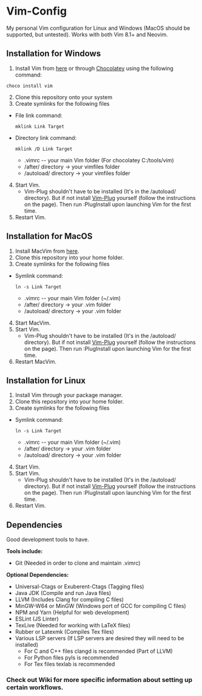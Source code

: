 # Vim-Config

My personal Vim configuration for Linux and Windows (MacOS should be supported, but untested).
Works with both Vim 8.1+ and Neovim.

## Installation for Windows

1. Install Vim from [here](https://github.com/vim/vim-win32-installer/releases) or through [Chocolatey](https://chocolatey.org/) using the following command:
```
choco install vim
```
2. Clone this repository onto your system
3. Create symlinks for the following files
  * File link command:
    ```
    mklink Link Target
    ```
  * Directory link command:
    ```
    mklink /D Link Target
    ```

    * .vimrc -- your main Vim folder (For chocolatey C:/tools/vim)
    * /after/ directory -> your vimfiles folder
    * /autoload/ directory -> your vimfiles folder
4. Start Vim.
    * Vim-Plug shouldn't have to be installed (It's in the /autoload/ directory). 
    But if not install [Vim-Plug](https://github.com/junegunn/vim-plug) yourself (follow the instructions on the page). 
    Then run :PlugInstall upon launching Vim for the first time.
5. Restart Vim.

## Installation for MacOS

1. Install MacVim from [here](https://github.com/macvim-dev/macvim/releases/tag/snapshot-161).
2. Clone this repository into your home folder.
3. Create symlinks for the following files
  * Symlink command:
    ```
    ln -s Link Target
    ```

    * .vimrc -- your main Vim folder (~/.vim)
    * /after/ directory -> your .vim folder
    * /autoload/ directory -> your .vim folder
4. Start MacVim.
5. Start Vim.
    * Vim-Plug shouldn't have to be installed (It's in the /autoload/ directory). 
    But if not install [Vim-Plug](https://github.com/junegunn/vim-plug) yourself (follow the instructions on the page). 
    Then run :PlugInstall upon launching Vim for the first time.
6. Restart MacVim.

## Installation for Linux

1. Install Vim through your package manager.
2. Clone this repository into your home folder.
3. Create symlinks for the following files
  * Symlink command:
    ```
    ln -s Link Target
    ```

    * .vimrc -- your main Vim folder (~/.vim)
    * /after/ directory -> your .vim folder
    * /autoload/ directory -> your .vim folder
4. Start Vim.
5. Start Vim.
    * Vim-Plug shouldn't have to be installed (It's in the /autoload/ directory). 
    But if not install [Vim-Plug](https://github.com/junegunn/vim-plug) yourself (follow the instructions on the page). 
    Then run :PlugInstall upon launching Vim for the first time.
6. Restart Vim.

## Dependencies
Good development tools to have.

**Tools include:**

* Git (Needed in order to clone and maintain .vimrc)

**Optional Dependencies:**

* Universal-Ctags or Exuberent-Ctags (Tagging files)
* Java JDK (Compile and run Java files)
* LLVM (Includes Clang for compiling C files)
* MinGW-W64 or MinGW (Windows port of GCC for compiling C files)
* NPM and Yarn (Helpful for web development)
* ESLint (JS Linter)
* TexLive (Needed for working with LaTeX files)
* Rubber or Latexmk (Compiles Tex files)
* Various LSP servers (If LSP servers are desired they will need to be installed)
    * For C and C++ files clangd is recommended (Part of LLVM)
    * For Python files pyls is recommended
    * For Tex files texlab is recommended

### Check out Wiki for more specific information about setting up certain workflows.
